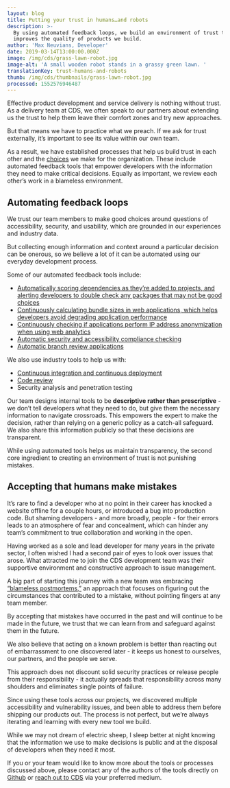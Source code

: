 ```yaml
---
layout: blog
title: Putting your trust in humans…and robots
description: >-
  By using automated feedback loops, we build an environment of trust that
  improves the quality of products we build.
author: 'Max Neuvians, Developer'
date: 2019-03-14T13:00:00.000Z
image: /img/cds/grass-lawn-robot.jpg
image-alt: 'A small wooden robot stands in a grassy green lawn. '
translationKey: trust-humans-and-robots
thumb: /img/cds/thumbnails/grass-lawn-robot.jpg
processed: 1552576946487
---
```

Effective product development and service delivery is nothing without trust. As a delivery team at CDS, we often speak to our partners about extending us the trust to help them leave their comfort zones and try new approaches. 

But that means we have to practice what we preach. If we ask for trust externally, it’s important to see its value within our own team. 

As a result, we have established processes that help us build trust in each other and the [choices](https://digital.canada.ca/2017/11/06/technology-choices-at-cds/) we make for the organization. These include automated feedback tools that empower developers with the information they need to make critical decisions. Equally as important, we review each other’s work in a blameless environment. 

## Automating feedback loops

We trust our team members to make good choices around questions of accessibility, security, and usability, which are grounded in our experiences and industry data. 

But collecting enough information and context around a particular decision can be onerous, so we believe a lot of it can be automated using our everyday development process.

Some of our automated feedback tools include:

* [Automatically scoring dependencies as they’re added to projects, and alerting developers to double check any packages that may not be good choices](https://github.com/cds-snc/dependency-checker/)
* [Continuously calculating bundle sizes in web applications, which helps developers avoid degrading application performance](https://github.com/cds-snc/bundle-size-tracker/) 
* [Continuously checking if applications perform IP address anonymization when using web  analytics](https://github.com/cds-snc/pii-checker) 
* [Automatic security and accessibility compliance checking](https://github.com/cds-snc/symmorfosi) 
* [Automatic branch review applications](https://github.com/cds-snc/elenchos)

We also use industry tools to help us with:

* [Continuous integration and continuous deployment](https://digital.canada.ca/2018/03/26/automated-testing-blog/) 
* [Code review](https://digital.canada.ca/2018/04/24/coding-is-a-team-activity/) 
* Security analysis and penetration testing

Our team designs internal tools to be **descriptive rather than prescriptive** - we don’t tell developers what they need to do, but give them the necessary information to navigate crossroads. This empowers the expert to make the decision, rather than relying on a generic policy as a catch-all safeguard. We also share this information publicly so that these decisions are transparent. 

While using automated tools helps us maintain transparency, the second core ingredient to creating an environment of trust is not punishing mistakes.

## Accepting that humans make mistakes

It’s rare to find a developer who at no point in their career has knocked a website offline for a couple hours, or introduced a bug into production code. But shaming developers - and more broadly, people - for their errors leads to an atmosphere of fear and concealment, which can hinder any team’s commitment to true collaboration and working in the open.

Having worked as a sole and lead developer for many years in the private sector, I often wished I had a second pair of eyes to look over issues that arose. What attracted me to join the CDS development team was their supportive environment and constructive approach to issue management.

A big part of starting this journey with a new team was embracing [“blameless postmortems,”](https://landing.google.com/sre/sre-book/chapters/postmortem-culture/) an approach that focuses on figuring out the circumstances that contributed to a mistake, without pointing fingers at any team member.  

By accepting that mistakes have occurred in the past and will continue to be made in the future, we trust that we can learn from and safeguard against them in the future. 

We also believe that acting on a known problem is better than reacting out of embarrassment to one discovered later - it keeps us honest to ourselves, our partners, and the people we serve. 

This approach does not discount solid security practices or release people from their responsibility - it actually spreads that responsibility across many shoulders and eliminates single points of failure.

Since using these tools across our projects, we discovered multiple accessibility and vulnerability issues, and been able to address them before shipping our products out. The process is not perfect, but we’re always iterating and learning with every new tool we build.

While we may not dream of electric sheep, I sleep better at night knowing that the information we use to make decisions is public and at the disposal of developers when they need it most. 

If you or your team would like to know more about the tools or processes discussed above, please contact any of the authors of the tools directly on [Github](https://github.com/cds-snc) or [reach out to CDS](/meet-the-team/) via your preferred medium.

